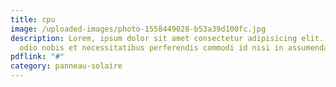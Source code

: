 ```yaml
---
title: cpu
image: /uploaded-images/photo-1558449028-b53a39d100fc.jpg
description: Lorem, ipsum dolor sit amet consectetur adipisicing elit. Deleniti
  odio nobis et necessitatibus perferendis commodi id nisi in assumenda tenetur?
pdflink: "#"
category: panneau-solaire
---
```


